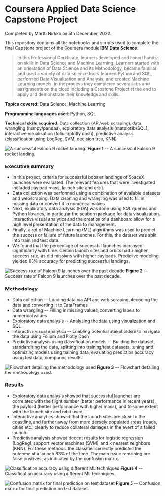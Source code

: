 # Coursera Applied Data Science Capstone Project

Completed by Martti Nirkko on 5th December, 2022.

This repository contains all the notebooks and scripts used to complete the final Capstone project of the Coursera module **IBM Data Science**.

> In this Professional Certificate, learners developed and honed hands-on skills in Data Science and Machine Learning.
> Learners started with an orientation of Data Science and its Methodology, became familiar and used a variety of data science tools, learned Python and SQL, performed Data Visualization and Analysis, and created Machine Learning models. 
> In the process they completed several labs and assignments on the cloud including a Capstone Project at the end to apply and demonstrate their knowledge and skills.

**Topics covered**: Data Science, Machine Learning

**Programming languages used**: Python, SQL 

**Technical skills acquired**: Data collection (API/web scraping), data wrangling (numpy/pandas), exploratory data analysis (matplotlib/SQL), interactive visualisation (folium/plotly dash), predictive analysis (classification using LogReg, SVM, decision tree, KNN)

![A successful Falcon 9 rocket landing.](https://github.com/mnirkko/datascience/assets/6942556/1727f30d-174d-4337-9186-d3a9b8280f44)
**Figure 1** -- A successful Falcon 9 rocket landing.

### Executive summary
* In this project, criteria for successful booster landings of SpaceX launches were evaluated. The relevant features that were investigated included payload mass, launch site and orbit.
* Data collection was performed using a combination of available datasets and webscraping. Data cleaning and wrangling was used to fill in missing data or convert it to numerical values.
* Next, exploratory data analysis (EDA) was done using SQL queries and Python libraries, in particular the seaborn package for data visualization. Interactive visual analytics and the creation of a dashboard allow for a high level presentation of the data to management.
* Finally, a set of Machine Learning (ML) algorithms was used to predict the success or failure of future launches. For this, the dataset was split into train and test data.
* We found that the percentage of successful launches increased significantly with time. Certain launch sites and orbits had a higher success rate, as did missions with higher payloads. Predictive modeling yielded 83% accuracy for predicting successful landings.

![Success rate of Falcon 9 launches over the past decade](https://github.com/mnirkko/datascience/assets/6942556/2c16bf9a-659c-4735-b314-2d493ee73868)
**Figure 2** -- Success rate of Falcon 9 launches over the past decade.

### Methodology
* Data collection -- Loading data via API and web scraping, decoding the data and converting it to DataFrames
* Data wrangling -- Filling in missing values, converting labels to numerical values
* Exploratory data analysis -- Analysing the data using visualization and SQL
* Interactive visual analytics -- Enabling potential stakeholders to navigate the data using Folium and Plotly Dash
* Predictive analysis using classification models -- Building the dataset, standardising the data, splitting into training/test datasets, tuning and optimizing models using training data, evaluating prediction accuracy using test data, comparing results.

![Flowchart detailing the methodology used](https://github.com/mnirkko/datascience/assets/6942556/c35c8c7c-77a0-4090-892d-cb54e8b4e192)
**Figure 3** -- Flowchart detailing the methodology used.

### Results
* Exploratory data analysis showed that successful launches are correlated with the flight number (better performance in recent years), the payload (better performance with higher mass), and to some extent with the launch site and orbit used.
* Interactive analytics showed that the launch sites are close to the coastline, and further away from more densely populated areas (roads, cities etc.) clearly to reduce collateral damages in the event of a failed launch.
* Predictive analysis showed decent results for logistic regression (LogReg), support vector machines (SVM), and k nearest neighbors (KNN). For these methods, the classifier correctly predicted the outcome of a launch 83% of the time. The main issue remaining are false positives, as indicated by the confusion matrix.

![Classification accuracy using different ML techniques](https://github.com/mnirkko/datascience/assets/6942556/6695f459-11c0-4a5d-967e-2b34b720a291)
**Figure 4** -- Classification accuracy using different ML techniques.

![Confusion matrix for final prediction on test dataset](https://github.com/mnirkko/datascience/assets/6942556/939f384b-fd2e-4e6c-9e81-fdbd1107eac6)
**Figure 5** -- Confusion matrix for final prediction on test dataset.
